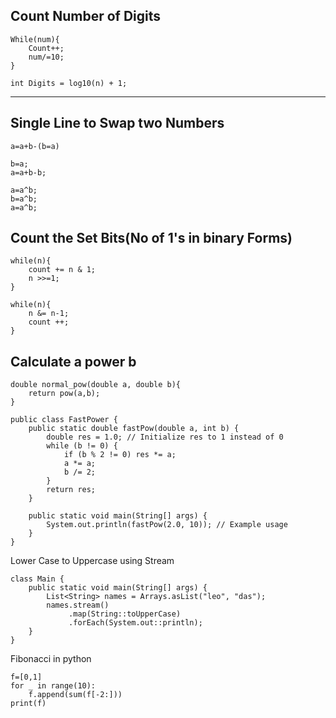 ## Count Number of Digits
```
While(num){
    Count++;
    num/=10;
}
```

```
int Digits = log10(n) + 1;
```
------------------------------------------------------------------------
## Single Line to Swap two Numbers
```
a=a+b-(b=a)
```

 ```
 b=a;
 a=a+b-b;
```

```
a=a^b;
b=a^b;
a=a^b;

```
## Count the Set Bits(No of 1's in binary Forms)
```
while(n){
    count += n & 1;
    n >>=1;
}
```
```
while(n){
    n &= n-1;
    count ++;
}
```

## Calculate a power b
```
double normal_pow(double a, double b){
    return pow(a,b);
}
```

```
public class FastPower {
    public static double fastPow(double a, int b) {
        double res = 1.0; // Initialize res to 1 instead of 0
        while (b != 0) {
            if (b % 2 != 0) res *= a;
            a *= a;
            b /= 2;
        }
        return res;
    }

    public static void main(String[] args) {
        System.out.println(fastPow(2.0, 10)); // Example usage
    }
}

```


Lower Case to Uppercase using Stream

```
class Main {
    public static void main(String[] args) {
        List<String> names = Arrays.asList("leo", "das");
        names.stream()
             .map(String::toUpperCase)
             .forEach(System.out::println);
    }
}
```

Fibonacci in python

```
f=[0,1]
for _ in range(10):
    f.append(sum(f[-2:]))
print(f)
```